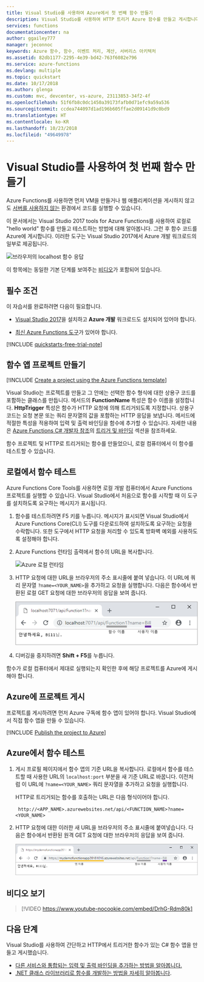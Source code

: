 ```yaml
---
title: Visual Studio를 사용하여 Azure에서 첫 번째 함수 만들기
description: Visual Studio를 사용하여 HTTP 트리거 Azure 함수를 만들고 게시합니다.
services: functions
documentationcenter: na
author: ggailey777
manager: jeconnoc
keywords: Azure 함수, 함수, 이벤트 처리, 계산, 서버리스 아키텍처
ms.assetid: 82db1177-2295-4e39-bd42-763f6082e796
ms.service: azure-functions
ms.devlang: multiple
ms.topic: quickstart
ms.date: 10/17/2018
ms.author: glenga
ms.custom: mvc, devcenter, vs-azure, 23113853-34f2-4f
ms.openlocfilehash: 51f6fb8c0dc1450a39173fafb0d71efc9a59a536
ms.sourcegitcommit: ccdea744097d1ad196b605ffae2d09141d9c0bd9
ms.translationtype: HT
ms.contentlocale: ko-KR
ms.lasthandoff: 10/23/2018
ms.locfileid: "49649978"
---
```

# <a name="create-your-first-function-using-visual-studio"></a>Visual Studio를 사용하여 첫 번째 함수 만들기

Azure Functions를 사용하면 먼저 VM을 만들거나 웹 애플리케이션을 게시하지 않고도 [서버를 사용하지 않는](https://azure.microsoft.com/solutions/serverless/) 환경에서 코드를 실행할 수 있습니다.

이 문서에서는 Visual Studio 2017 tools for Azure Functions를 사용하여 로컬로 "hello world" 함수를 만들고 테스트하는 방법에 대해 알아봅니다. 그런 후 함수 코드를 Azure에 게시합니다. 이러한 도구는 Visual Studio 2017에서 Azure 개발 워크로드의 일부로 제공됩니다.

![브라우저의 localhost 함수 응답](./media/functions-create-your-first-function-visual-studio/functions-create-your-first-function-visual-studio-browser-local-final.png)

이 항목에는 동일한 기본 단계를 보여주는 [비디오](#watch-the-video)가 포함되어 있습니다.

## <a name="prerequisites"></a>필수 조건

이 자습서를 완료하려면 다음이 필요합니다.

* [Visual Studio 2017](https://azure.microsoft.com/downloads/)을 설치하고 **Azure 개발** 워크로드도 설치되어 있어야 합니다.

* [최신 Azure Functions 도구](functions-develop-vs.md#check-your-tools-version)가 있어야 합니다.

[!INCLUDE [quickstarts-free-trial-note](../../includes/quickstarts-free-trial-note.md)]

## <a name="create-a-function-app-project"></a>함수 앱 프로젝트 만들기

[!INCLUDE [Create a project using the Azure Functions template](../../includes/functions-vstools-create.md)]

Visual Studio는 프로젝트를 만들고 그 안에는 선택한 함수 형식에 대한 상용구 코드를 포함하는 클래스를 만듭니다. 메서드의 **FunctionName** 특성은 함수 이름을 설정합니다. **HttpTrigger** 특성은 함수가 HTTP 요청에 의해 트리거되도록 지정합니다. 상용구 코드는 요청 본문 또는 쿼리 문자열의 값을 포함하는 HTTP 응답을 보냅니다. 메서드에 적절한 특성을 적용하여 입력 및 출력 바인딩을 함수에 추가할 수 있습니다. 자세한 내용은 [Azure Functions C# 개발자 참조](functions-dotnet-class-library.md)의 [트리거 및 바인딩](functions-dotnet-class-library.md#triggers-and-bindings) 섹션을 참조하세요.

함수 프로젝트 및 HTTP로 트리거되는 함수를 만들었으니, 로컬 컴퓨터에서 이 함수를 테스트할 수 있습니다.

## <a name="test-the-function-locally"></a>로컬에서 함수 테스트

Azure Functions Core Tools를 사용하면 로컬 개발 컴퓨터에서 Azure Functions 프로젝트를 실행할 수 있습니다. Visual Studio에서 처음으로 함수를 시작할 때 이 도구를 설치하도록 요구하는 메시지가 표시됩니다.

1. 함수를 테스트하려면 F5 키를 누릅니다. 메시지가 표시되면 Visual Studio에서 Azure Functions Core(CLI) 도구를 다운로드하여 설치하도록 요구하는 요청을 수락합니다. 또한 도구에서 HTTP 요청을 처리할 수 있도록 방화벽 예외를 사용하도록 설정해야 합니다.

2. Azure Functions 런타임 출력에서 함수의 URL을 복사합니다.

    ![Azure 로컬 런타임](./media/functions-create-your-first-function-visual-studio/functions-create-your-first-function-visual-studio-debugging.png)

3. HTTP 요청에 대한 URL을 브라우저의 주소 표시줄에 붙여 넣습니다. 이 URL에 쿼리 문자열 `?name=<YOUR_NAME>`을 추가하고 요청을 실행합니다. 다음은 함수에서 반환된 로컬 GET 요청에 대한 브라우저의 응답을 보여 줍니다. 

    ![브라우저의 localhost 함수 응답](./media/functions-create-your-first-function-visual-studio/functions-create-your-first-function-visual-studio-browser-local.png)

4. 디버깅을 중지하려면 **Shift + F5**를 누릅니다.

함수가 로컬 컴퓨터에서 제대로 실행되는지 확인한 후에 해당 프로젝트를 Azure에 게시해야 합니다.

## <a name="publish-the-project-to-azure"></a>Azure에 프로젝트 게시

프로젝트를 게시하려면 먼저 Azure 구독에 함수 앱이 있어야 합니다. Visual Studio에서 직접 함수 앱을 만들 수 있습니다.

[!INCLUDE [Publish the project to Azure](../../includes/functions-vstools-publish.md)]

## <a name="test-your-function-in-azure"></a>Azure에서 함수 테스트

1. 게시 프로필 페이지에서 함수 앱의 기준 URL을 복사합니다. 로컬에서 함수를 테스트할 때 사용한 URL의 `localhost:port` 부분을 새 기준 URL로 바꿉니다. 이전처럼 이 URL에 `?name=<YOUR_NAME>` 쿼리 문자열을 추가하고 요청을 실행합니다.

    HTTP로 트리거되는 함수를 호출하는 URL은 다음 형식이어야 합니다.

        http://<APP_NAME>.azurewebsites.net/api/<FUNCTION_NAME>?name=<YOUR_NAME> 

2. HTTP 요청에 대한 이러한 새 URL을 브라우저의 주소 표시줄에 붙여넣습니다. 다음은 함수에서 반환된 원격 GET 요청에 대한 브라우저의 응답을 보여 줍니다.

    ![브라우저의 함수 응답](./media/functions-create-your-first-function-visual-studio/functions-create-your-first-function-visual-studio-browser-azure.png)

## <a name="watch-the-video"></a>비디오 보기

> [!VIDEO https://www.youtube-nocookie.com/embed/DrhG-Rdm80k]

## <a name="next-steps"></a>다음 단계

Visual Studio를 사용하여 간단하고 HTTP에서 트리거한 함수가 있는 C# 함수 앱을 만들고 게시했습니다.

* [다른 서비스와 통합되는 입력 및 출력 바인딩을 추가하는 방법을 알아봅니다.](functions-develop-vs.md#add-bindings)
* [.NET 클래스 라이브러리로 함수를 개발하는 방법을 자세히 알아봅니다](functions-dotnet-class-library.md).
